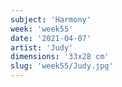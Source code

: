 ```yaml
---
subject: 'Harmony'
week: 'week55'
date: '2021-04-07'
artist: 'Judy'
dimensions: '33x28 cm'
slug: 'week55/Judy.jpg'
---
```

